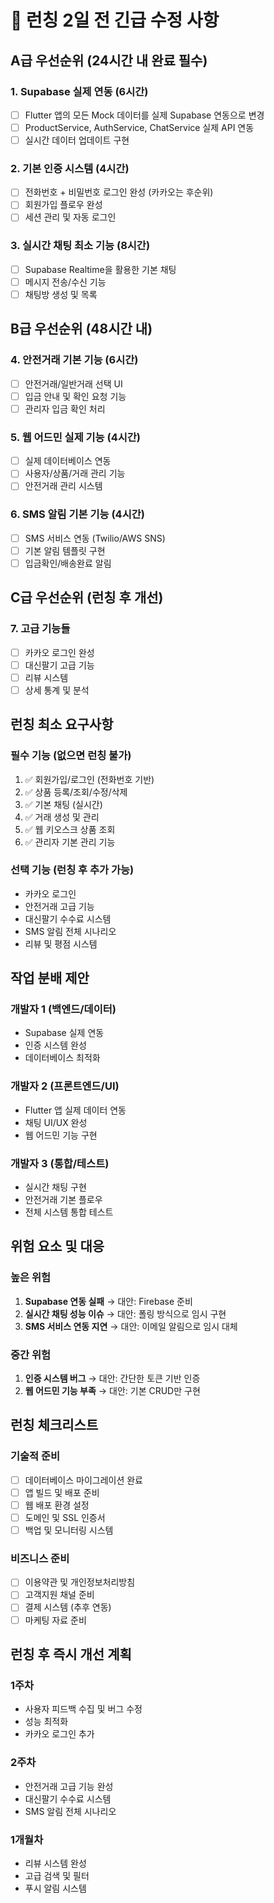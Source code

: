 # 🚨 런칭 2일 전 긴급 수정 사항

## A급 우선순위 (24시간 내 완료 필수)

### 1. Supabase 실제 연동 (6시간)
- [ ] Flutter 앱의 모든 Mock 데이터를 실제 Supabase 연동으로 변경
- [ ] ProductService, AuthService, ChatService 실제 API 연동
- [ ] 실시간 데이터 업데이트 구현

### 2. 기본 인증 시스템 (4시간)
- [ ] 전화번호 + 비밀번호 로그인 완성 (카카오는 후순위)
- [ ] 회원가입 플로우 완성
- [ ] 세션 관리 및 자동 로그인

### 3. 실시간 채팅 최소 기능 (8시간)
- [ ] Supabase Realtime을 활용한 기본 채팅
- [ ] 메시지 전송/수신 기능
- [ ] 채팅방 생성 및 목록

## B급 우선순위 (48시간 내)

### 4. 안전거래 기본 기능 (6시간)
- [ ] 안전거래/일반거래 선택 UI
- [ ] 입금 안내 및 확인 요청 기능
- [ ] 관리자 입금 확인 처리

### 5. 웹 어드민 실제 기능 (4시간)
- [ ] 실제 데이터베이스 연동
- [ ] 사용자/상품/거래 관리 기능
- [ ] 안전거래 관리 시스템

### 6. SMS 알림 기본 기능 (4시간)
- [ ] SMS 서비스 연동 (Twilio/AWS SNS)
- [ ] 기본 알림 템플릿 구현
- [ ] 입금확인/배송완료 알림

## C급 우선순위 (런칭 후 개선)

### 7. 고급 기능들
- [ ] 카카오 로그인 완성
- [ ] 대신팔기 고급 기능
- [ ] 리뷰 시스템
- [ ] 상세 통계 및 분석

## 런칭 최소 요구사항

### 필수 기능 (없으면 런칭 불가)
1. ✅ 회원가입/로그인 (전화번호 기반)
2. ✅ 상품 등록/조회/수정/삭제
3. ✅ 기본 채팅 (실시간)
4. ✅ 거래 생성 및 관리
5. ✅ 웹 키오스크 상품 조회
6. ✅ 관리자 기본 관리 기능

### 선택 기능 (런칭 후 추가 가능)
- 카카오 로그인
- 안전거래 고급 기능
- 대신팔기 수수료 시스템
- SMS 알림 전체 시나리오
- 리뷰 및 평점 시스템

## 작업 분배 제안

### 개발자 1 (백엔드/데이터)
- Supabase 실제 연동
- 인증 시스템 완성
- 데이터베이스 최적화

### 개발자 2 (프론트엔드/UI)
- Flutter 앱 실제 데이터 연동
- 채팅 UI/UX 완성
- 웹 어드민 기능 구현

### 개발자 3 (통합/테스트)
- 실시간 채팅 구현
- 안전거래 기본 플로우
- 전체 시스템 통합 테스트

## 위험 요소 및 대응

### 높은 위험
1. **Supabase 연동 실패** → 대안: Firebase 준비
2. **실시간 채팅 성능 이슈** → 대안: 폴링 방식으로 임시 구현
3. **SMS 서비스 연동 지연** → 대안: 이메일 알림으로 임시 대체

### 중간 위험
1. **인증 시스템 버그** → 대안: 간단한 토큰 기반 인증
2. **웹 어드민 기능 부족** → 대안: 기본 CRUD만 구현

## 런칭 체크리스트

### 기술적 준비
- [ ] 데이터베이스 마이그레이션 완료
- [ ] 앱 빌드 및 배포 준비
- [ ] 웹 배포 환경 설정
- [ ] 도메인 및 SSL 인증서
- [ ] 백업 및 모니터링 시스템

### 비즈니스 준비
- [ ] 이용약관 및 개인정보처리방침
- [ ] 고객지원 채널 준비
- [ ] 결제 시스템 (추후 연동)
- [ ] 마케팅 자료 준비

## 런칭 후 즉시 개선 계획

### 1주차
- 사용자 피드백 수집 및 버그 수정
- 성능 최적화
- 카카오 로그인 추가

### 2주차
- 안전거래 고급 기능 완성
- 대신팔기 수수료 시스템
- SMS 알림 전체 시나리오

### 1개월차
- 리뷰 시스템 완성
- 고급 검색 및 필터
- 푸시 알림 시스템